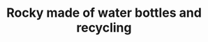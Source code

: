 ---
pid: pt362
title: Rocky made of water bottles and recycling
location_transcription: Penn treaty park
coordinates: "[-75.128527666662, 39.966069488908]"
zipcode: '19132'
gen_neighborhood: North Philadelphia
neighborhood: Strawberry Mansion
outside_phl: 
age: '12'
age_range: 6-13
instagram: 
image_file_name: pt_362.jpg
proposal_transcription: 
topic: Environment,Pop Culture,Sports,Sustainability
topic_summary: 0, 0, 0, 0
type: Sculpture Statue
keywords_other: Rocky, Recycling, Water Bottles
credit: Jadiel Jordonez
image_labels: 
twitter: 
facebook: 
permalink: "/monuments/pt362/"
layout: item-page
---